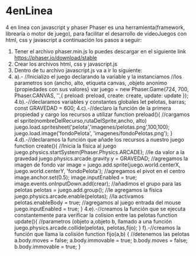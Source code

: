 # 4enLinea
4 en linea con javascript y phaser
Phaser es una herramienta(framework, librearía o motor de juego), para facilitar el desarrollo de videoJuegos con html, css y javascript
a continuación los pasos a seguir:
1. Tener el archivo phaser.min.js lo puedes descargar en el siguiente link https://phaser.io/download/stable
2. Crear los archivos html, css y javascript.js
3. Dentro de tu archivo javascript.js va a ir lo siguiente:
4. a).- //Inicializo el juego declarando la variable y la instanciamos
//los parametros son (ancho, alto, etiqueta canvas, ,objeto anonimo {propiedades con sus valores}
var juego = new Phaser.Game(724, 700, Phaser.CANVAS, '',{ preload: preload, create: create, update: update });
4.b).-//declaramos variables y constantes globales
let pelotas, barras;
const GRAVEDAD = 600;
4.c).-//declaro la función de la primera propiedad y cargo los recursos a utilizar
function preload(){
//cargamos el sprite(nombreDelRecurso,rutaDelSprite,ancho, alto)
 juego.load.spritesheet('pelota','imagenes/pelotas.png',100,100);
 juego.load.image('fondoPelota', 'imagenes/fondoPelotas.png');
}
4.d).-//declaramos la función que añade los recursos a nuestro juego
function create(){
  //Inicia la física al juego
  juego.physics.startSystem(Phaser.Physics.ARCADE);
  //le da valor a la gravedad
  juego.physics.arcade.gravity.y = GRAVEDAD;
  //agregamos la imagen de fondo
  var image = juego.add.sprite(juego.world.centerX, juego.world.centerY, 'fondoPelota');
  //agregamos el pivot en el centro
  image.anchor.set(0.5);
  image.inputEnabled = true;
  image.events.onInputDown.add(crear);
  //añadimos el grupo para las pelotas
  pelotas = juego.add.group();
  //le agregamos la física
  juego.physics.arcade.enable(pelotas);
  //la activamos
  pelotas.enableBody = true;
  //agregamos al juego entrada del mouse
  juego.inputEnabled = true;
}
4.e).-//creamos la función que se ejecuta constantemente para verificar la colision entre las pelotas
function update(){
  //parametros (objeto a,objeto b, llamado a una función 
  juego.physics.arcade.collide(pelotas, pelotas,fijo);
}
f).-//creamos la función que llama la colisión
function fijo(a,b)
{
//detenemos las pelotas
  a.body.moves = false;
  a.body.immovable = true;
  b.body.moves = false;
  b.body.immovable = true;
}
